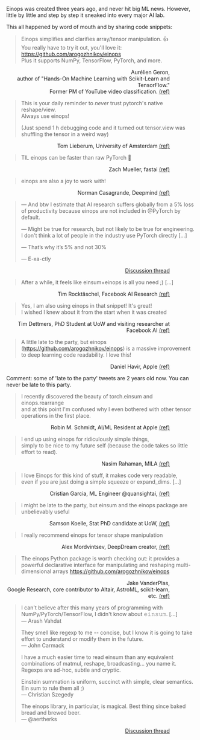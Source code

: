 <style>
.md-typeset blockquote {
    background-color: rgba(128, 128, 128, 0.04);
    border-color: #002ee380;
    color: #333;
    margin-top: 2.5em;
    margin-bottom: -0.5em;
    margin-right: 3em;
    padding-right: 2em;
}
blockquote + p {
    text-align: right;
    padding-right: 5em;
}
</style>

Einops was created three years ago, and never hit big ML news.
However, little by little and step by step it sneaked into every major AI lab.

This all happened by word of mouth and by sharing code snippets:


> Einops simplifies and clarifies array/tensor manipulation. 👍 <br />
> You really have to try it out, you'll love it: https://github.com/arogozhnikov/einops <br />
> Plus it supports NumPy, TensorFlow, PyTorch, and more.

Aurélien Geron, <br />
author of "Hands-On Machine Learning with Scikit-Learn and TensorFlow." <br /> 
Former PM of YouTube video classification.
[(ref)](https://twitter.com/aureliengeron/status/1382829421967515648)


> This is your daily reminder to *never* trust pytorch's native reshape/view. <br /> 
> Always use einops! 
> 
> (Just spend 1 h debugging code and it turned out tensor.view was shuffling the tensor in a weird way) 


Tom Lieberum, University of Amsterdam
[(ref)](https://twitter.com/lieberum_t/status/1427282842250358787)


> TIL einops can be faster than raw PyTorch 🤯

Zach Mueller, fastai
[(ref)](https://twitter.com/TheZachMueller/status/1418003372494426113)

> einops are also a joy to work with!

Norman Casagrande, Deepmind
[(ref)](https://twitter.com/nova77t/status/1419405150805008387)


> &mdash; And btw I estimate that AI research suffers globally from a 5% loss of productivity because einops are not included in 
@PyTorch by default.
>
> &mdash; Might be true for research, but not likely to be true for engineering. I don't think a lot of people in the industry use PyTorch directly [...]
>
> &mdash; That’s why it’s 5% and not 30%
>
> &mdash; E-xa-ctly

[Discussion thread](https://twitter.com/francoisfleuret/status/1409141186326106114)


> After a while, it feels like einsum+einops is all you need ;) [...]
 
Tim Rocktäschel, Facebook AI Research 
[(ref)](https://twitter.com/_rockt/status/1390049226193788930)


> Yes, I am also using einops in that snippet! It's great! <br /> 
> I wished I knew about it from the start when it was created

Tim Dettmers, PhD Student at UoW and visiting researcher at Facebook AI
[(ref)](https://twitter.com/Tim_Dettmers/status/1390027329351520256)

> A little late to the party, but einops (https://github.com/arogozhnikov/einops) is a massive improvement to deep learning code readability. I love this!

Daniel Havir, Apple [(ref)](https://twitter.com/danielhavir/status/1389070232853966849)


Comment: some of 'late to the party' tweets are 2 years old now. You can never be late to this party.



> I recently discovered the beauty of torch.einsum and einops.rearrange <br /> 
> and at this point I'm confused why I even bothered with other tensor operations in the first place.

Robin M. Schmidt, AI/ML Resident at Apple [(ref)](https://twitter.com/robinschmidt_/status/1363709832788852736)

 
[comment]: <> (> The einops library, in particular, is magical. Best thing since baked bread and brewed beer.)

> I end up using einops for ridiculously simple things, <br />
> simply to be nice to my future self (because the code takes so little effort to read).

Nasim Rahaman, MILA [(ref)](https://twitter.com/nasim_rahaman/status/1390027557546901504)

> I love Einops for this kind of stuff, it makes code very readable, <br /> 
> even if you are just doing a simple squeeze or expand_dims. [...]

Cristian Garcia, ML Engineer @quansightai, [(ref)](https://twitter.com/cgarciae88/status/1331968395110211586)

> i might be late to the party, but einsum and the einops package are unbelievably useful

Samson Koelle, Stat PhD candidate at UoW, [(ref)](https://twitter.com/SeattleStatSam/status/1338673646898794496)

> I really recommend einops for tensor shape manipulation


Alex Mordvintsev, DeepDream creator, [(ref)](https://twitter.com/zzznah/status/1315297985585123328)

 
> The einops Python package is worth checking out: 
> it provides a powerful declarative interface 
> for manipulating and reshaping multi-dimensional arrays https://github.com/arogozhnikov/einops

Jake VanderPlas, <br /> 
Google Research, core contributor to Altair, AstroML, scikit-learn, etc.
[(ref)](https://twitter.com/jakevdp/status/1299012119761833989)



> I can't believe after this many years of programming with NumPy/PyTorch/TensorFlow, I didn't know about 𝚎𝚒𝚗𝚜𝚞𝚖. [...] <br/>
> &mdash; Arash Vahdat
> 
> They smell like regexp to me -- concise, but I know it is going to take effort to understand or modify them in the future.  <br/>
> &mdash; John Carmack
> 
> I have a much easier time to read einsum than any equivalent combinations of matmul, reshape, broadcasting... you name it.
> Regexps are ad-hoc, subtle and cryptic.
> 
> Einstein summation is uniform, succinct with simple, clear semantics. <br />
> Ein sum to rule them all ;) <br />
> &mdash; Christian Szegedy
> 
> The einops library, in particular, is magical. Best thing since baked bread and brewed beer. <br />
> &mdash; @aertherks

[Discussion thread](https://twitter.com/aertherks/status/1357054506656165889) 